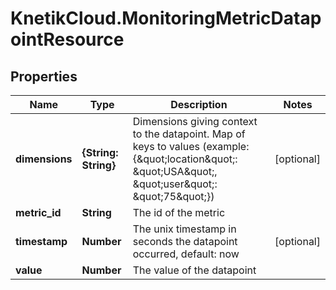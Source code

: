 # KnetikCloud.MonitoringMetricDatapointResource

## Properties
Name | Type | Description | Notes
------------ | ------------- | ------------- | -------------
**dimensions** | **{String: String}** | Dimensions giving context to the datapoint. Map of keys to values (example: {\&quot;location\&quot;: \&quot;USA\&quot;, \&quot;user\&quot;: \&quot;75\&quot;}) | [optional] 
**metric_id** | **String** | The id of the metric | 
**timestamp** | **Number** | The unix timestamp in seconds the datapoint occurred, default: now | [optional] 
**value** | **Number** | The value of the datapoint | 


